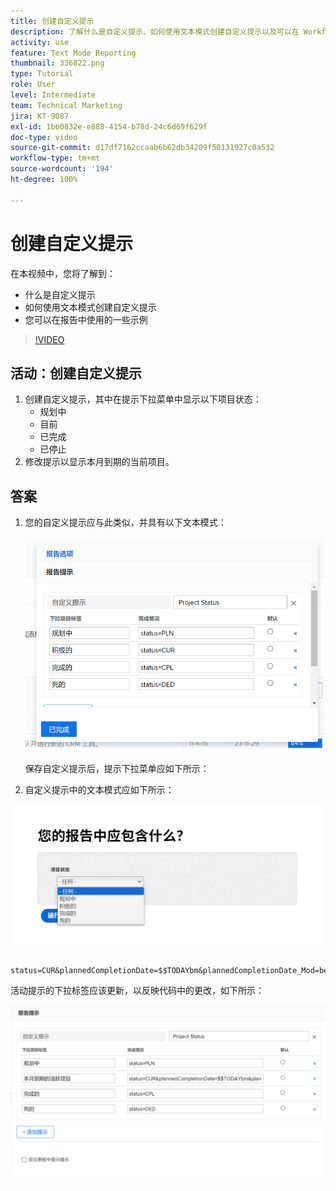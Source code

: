 ```yaml
---
title: 创建自定义提示
description: 了解什么是自定义提示、如何使用文本模式创建自定义提示以及可以在 Workfront 中的报告中使用的一些示例。
activity: use
feature: Text Mode Reporting
thumbnail: 336822.png
type: Tutorial
role: User
level: Intermediate
team: Technical Marketing
jira: KT-9087
exl-id: 1bb0832e-e888-4154-b78d-24c6d69f629f
doc-type: video
source-git-commit: d17df7162ccaab6b62db34209f50131927c0a532
workflow-type: tm+mt
source-wordcount: '194'
ht-degree: 100%

---
```


# 创建自定义提示

在本视频中，您将了解到：

* 什么是自定义提示
* 如何使用文本模式创建自定义提示
* 您可以在报告中使用的一些示例

>[!VIDEO](https://video.tv.adobe.com/v/336822/?quality=12&learn=on&enablevpops)

## 活动：创建自定义提示

1. 创建自定义提示，其中在提示下拉菜单中显示以下项目状态：
   * 规划中
   * 目前
   * 已完成
   * 已停止
1. 修改提示以显示本月到期的当前项目。

## 答案

1. 您的自定义提示应与此类似，并具有以下文本模式：

   ![在文本模式下创建新过滤器的屏幕图像](assets/cp-01.png)

   保存自定义提示后，提示下拉菜单应如下所示：

1. 自定义提示中的文本模式应如下所示：

![在文本模式下创建新过滤器的屏幕图像](assets/cp-02.png)

```
   status=CUR&plannedCompletionDate=$$TODAYbm&plannedCompletionDate_Mod=between&plannedCompletionDate_Range=$$TODAYem 
```

活动提示的下拉标签应该更新，以反映代码中的更改，如下所示：

![在文本模式下创建新过滤器的屏幕图像](assets/cp-02a.png)

